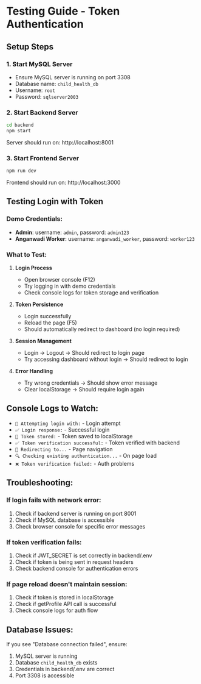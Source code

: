 # Testing Guide - Token Authentication

## Setup Steps

### 1. Start MySQL Server
- Ensure MySQL server is running on port 3308
- Database name: `child_health_db`
- Username: `root`
- Password: `sqlserver2003`

### 2. Start Backend Server
```bash
cd backend
npm start
```
Server should run on: http://localhost:8001

### 3. Start Frontend Server
```bash
npm run dev
```
Frontend should run on: http://localhost:3000

## Testing Login with Token

### Demo Credentials:
- **Admin**: username: `admin`, password: `admin123`
- **Anganwadi Worker**: username: `anganwadi_worker`, password: `worker123`

### What to Test:

1. **Login Process**
   - Open browser console (F12)
   - Try logging in with demo credentials
   - Check console logs for token storage and verification

2. **Token Persistence**
   - Login successfully
   - Reload the page (F5)
   - Should automatically redirect to dashboard (no login required)

3. **Session Management**
   - Login → Logout → Should redirect to login page
   - Try accessing dashboard without login → Should redirect to login

4. **Error Handling**
   - Try wrong credentials → Should show error message
   - Clear localStorage → Should require login again

## Console Logs to Watch:

- `🔐 Attempting login with:` - Login attempt
- `✅ Login response:` - Successful login
- `💾 Token stored:` - Token saved to localStorage
- `✅ Token verification successful:` - Token verified with backend
- `🚀 Redirecting to...` - Page navigation
- `🔍 Checking existing authentication...` - On page load
- `❌ Token verification failed:` - Auth problems

## Troubleshooting:

### If login fails with network error:
1. Check if backend server is running on port 8001
2. Check if MySQL database is accessible
3. Check browser console for specific error messages

### If token verification fails:
1. Check if JWT_SECRET is set correctly in backend/.env
2. Check if token is being sent in request headers
3. Check backend console for authentication errors

### If page reload doesn't maintain session:
1. Check if token is stored in localStorage
2. Check if getProfile API call is successful
3. Check console logs for auth flow

## Database Issues:
If you see "Database connection failed", ensure:
1. MySQL server is running
2. Database `child_health_db` exists
3. Credentials in backend/.env are correct
4. Port 3308 is accessible
